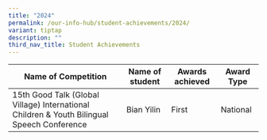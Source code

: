 ```yaml
---
title: "2024"
permalink: /our-info-hub/student-achievements/2024/
variant: tiptap
description: ""
third_nav_title: Student Achievements
---
```

| Name of Competition | Name of student | Awards achieved | Award Type |
| -------- | -------- | -------- | -------- |
| 15th Good Talk (Global Village) International Children & Youth Bilingual Speech Conference     | Bian Yilin     | First     | National   |